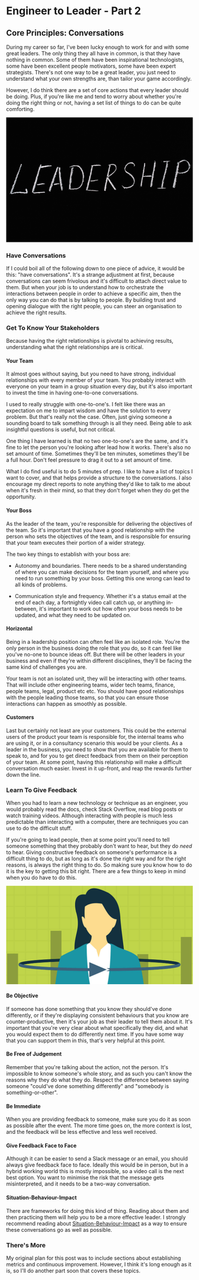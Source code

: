 # Engineer to Leader - Part 2

## Core Principles: Conversations

During my career so far, I've been lucky enough to work for and with some great leaders. The only thing they all have in common, is that they have nothing in common. Some of them have been inspirational technologists, some have been excellent people motivators, some have been expert strategists. There's not one way to be a great leader, you just need to understand what your own strengths are, than tailor your game accordingly.

However, I do think there are a set of core actions that every leader should be doing. Plus, if you're like me and tend to worry about whether you're doing the right thing or not, having a set list of things to do can be quite comforting.

![Leadership](/assets/images/leadership.jpg)

### Have Conversations

If I could boil all of the following down to one piece of advice, it would be this: "have conversations". It's a strange adjustment at first, because conversations can seem frivolous and it's difficult to attach direct value to them. But when your job is to understand how to orchestrate the interactions between people in order to achieve a specific aim, then the only way you can do that is by talking to people. By building trust and opening dialogue with the right people, you can steer an organisation to achieve the right results.

### Get To Know Your Stakeholders

Because having the right relationships is pivotal to achieving results, understanding what the right relationships are is critical.

#### Your Team

It almost goes without saying, but you need to have strong, individual relationships with every member of your team. You probably interact with everyone on your team in a group situation every day, but it's also important to invest the time in having one-to-one conversations.

I used to really struggle with one-to-one's. I felt like there was an expectation on me to impart wisdom and have the solution to every problem. But that's really not the case. Often, just giving someone a sounding board to talk something through is all they need. Being able to ask insightful questions is useful, but not critical.

One thing I have learned is that no two one-to-one's are the same, and it's fine to let the person you're looking after lead how it works. There's also no set amount of time. Sometimes they'll be ten minutes, sometimes they'll be a full hour. Don't feel pressure to drag it out to a set amount of time.

What I do find useful is to do 5 minutes of prep. I like to have a list of topics I want to cover, and that helps provide a structure to the conversations. I also encourage my direct reports to note anything they'd like to talk to me about when it's fresh in their mind, so that they don't forget when they do get the opportunity. 

#### Your Boss

As the leader of the team, you're responsible for delivering the objectives of the team. So it's important that you have a good relationship with the person who sets the objectives of the team, and is responsible for ensuring that your team executes their portion of a wider strategy.

The two key things to establish with your boss are:

* Autonomy and boundaries. There needs to be a shared understanding of where you can make decisions for the team yourself, and where you need to run something by your boss. Getting this one wrong can lead to all kinds of problems.

* Communication style and frequency. Whether it's a status email at the end of each day, a fortnightly video call catch up, or anything in-between, it's important to work out how often your boss needs to be updated, and what they need to be updated on.

#### Horizontal

Being in a leadership position can often feel like an isolated role. You're the only person in the business doing the role that you do, so it can feel like you've no-one to bounce ideas off. But there will be other leaders in your business and even if they're within different disciplines, they'll be facing the same kind of challenges you are. 

Your team is not an isolated unit, they will be interacting with other teams. That will include other engineering teams, wider tech teams, finance, people teams, legal, product etc etc. You should have good relationships with the people leading those teams, so that you can ensure those interactions can happen as smoothly as possible.

#### Customers

Last but certainly not least are your customers. This could be the external users of the product your team is responsible for, the internal teams who are using it, or in a consultancy scenario this would be your clients. As a leader in the business, you need to show that you are available for them to speak to, and for you to get direct feedback from them on their perception of your team. At some point, having this relationship will make a difficult conversation much easier. Invest in it up-front, and reap the rewards further down the line.

### Learn To Give Feedback

When you had to learn a new technology or technique as an engineer, you would probably read the docs, check Stack Overflow, read blog posts or watch training videos. Although interacting with people is much less predictable than interacting with a computer, there are techniques you can use to do the difficult stuff.

If you're going to lead people, then at some point you'll need to tell someone something that they probably don't want to hear, but they do *need* to hear. Giving constructive feedback on someone's performance is a difficult thing to do, but as long as it's done the right way and for the right reasons, is always the right thing to do. So making sure you know how to do it is the key to getting this bit right. There are a few things to keep in mind when you do have to do this.

![Feedback](/assets/images/feedback.png)

#### Be Objective

If someone has done something that you know they should've done differently, or if they're displaying consistent behaviours that you know are counter-productive, then it's your job as their leader to tell them about it. It's important that you're very clear about what specifically they did, and what you would expect them to do differently next time. If you have some way that you can support them in this, that's very helpful at this point.

#### Be Free of Judgement

Remember that you're talking about the action, not the person. It's impossible to know someone's whole story, and as such you can't know the reasons why they do what they do. Respect the difference between saying someone "could've done something differently" and "somebody is something-or-other".

#### Be Immediate

When you are providing feedback to someone, make sure you do it as soon as possible after the event. The more time goes on, the more context is lost, and the feedback will be less effective and less well received.

#### Give Feedback Face to Face

Although it can be easier to send a Slack message or an email, you should always give feedback face to face. Ideally this would be in person, but in a hybrid working world this is mostly impossible, so a video call is the next best option. You want to minimise the risk that the message gets misinterpreted, and it needs to be a two-way conversation.

#### Situation-Behaviour-Impact

There are frameworks for doing this kind of thing. Reading about them and then practicing them will help you to be a more effective leader. I strongly recommend reading about [Situation-Behaviour-Impact](https://www.mindtools.com/ay86376/the-situation-behavior-impact-feedback-tool) as a way to ensure these conversations go as well as possible.

### There's More

My original plan for this post was to include sections about establishing metrics and continuous improvement. However, I think it's long enough as it is, so I'll do another part soon that covers these topics.

